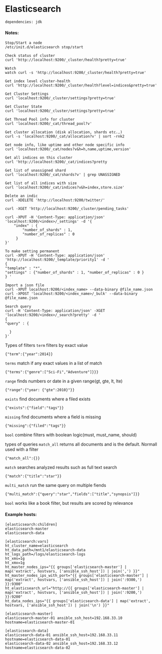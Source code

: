 # Elasticsearch
```
dependencies: jdk
```
#### Notes:
```
Stop/Start a node
/etc/init.d/elasticsearch stop/start

Check status of cluster
curl 'http://localhost:9200/_cluster/health?pretty=true'

Watch
watch curl -s 'http://localhost:9200/_cluster/health?pretty=true'

Get index level cluster-health
curl 'http://localhost:9200/_cluster/health?level=indices&pretty=true'

Get Cluster Settings
curl 'localhost:9200/_cluster/settings?pretty=true'

Get Cluster State
curl 'localhost:9200/_cluster/settings?pretty=true'

Get Thread Pool info for cluster
curl 'localhost:9200/_cat/thread_pool?v'

Get cluster allocation (disk allocation, shards etc.,)
curl -s 'localhost:9200/_cat/allocation?v' | sort -rnk2

Get node info, like uptime and other node specific info
curl 'localhost:9200/_cat/nodes?v&h=h,name,uptime,version'

Get all indices on this cluster
curl 'http://localhost:9200/_cat/indices?pretty

Get list of unassigned shard
curl 'localhost:9200/_cat/shards?v' | grep UNASSIGNED

Get list of all indices with size
curl 'localhost:9200/_cat/indices?v&h=index,store.size'

Delete an indic
curl -XDELETE 'http://localhost:9200/twitter/'

curl -XGET 'http://localhost:9200/_cluster/pending_tasks'

curl -XPUT -H 'Content-Type: application/json' 'localhost:9200/<index>/_settings' -d '{
    "index" : {
        "number_of_shards" : 1,
        "number_of_replicas" : 0
     }
}'

To make setting permanent
curl -XPUT -H 'Content-Type: application/json' 'http://localhost:9200/_template/priority1' -d '
{
"template" : "*",
"settings" : {"number_of_shards" : 1, "number_of_replicas" : 0 }
} '

Import a json file
curl -XPUT localhost:9200/<index_name> --data-binary @file_name.json
curl -XPOST 'localhost:9200/<index_name>/_bulk' --data-binary @file_name.json

Search query
curl -H 'Content-Type: application/json' -XGET 'localhost:9200/<index>/_search?pretty' -d '
{
"query" : {

  }
}'
```
Types of filters
`term` filters by exact value
```
{"term":{"year":2014}}

```
`terms` match if any exact values in a list of match
```
{"terms":{"genre":["Sci-Fi","Adventure"]}}}
```
`range` finds numbers or date in a given range(gt, gte, lt, lte)
```
{"range":{"year: {"gte":2010}"}}
```
`exists` find documents where a filed exists
```
{"exists":{"field":"tags"}}
```
`missing` find documents where a field is missing
```
{"missing":{"filed":"tags"}}
```
`bool` combine filters with boolean logic(must, must_name, should)

types of queries
`match_all` returns all documents and is the default. Normall used with a filter
```
{"match_all":{}}
```
`match` searches analyzed results such as full text search
```
{"match":{"title":"star"}}
```
`multi_match` run the same query on multiple fiends
```
{"multi_match":{"query":"star","fields":["title","synopsis"]}}
```
`bool` works like a book filter, but results are scored by relevance


#### Example hosts:
```
[elasticsearch:children]
elasticsearch-master
elasticsearch-data

[elasticsearch:vars]
ht_cluster_name=elasticsearch
ht_data_path=/mnt1/elasticsearch-data
ht_logs_path=/logs/elasticsearch-logs
ht_xms=1g
ht_xmx=1g
ht_master_nodes_ips="{{ groups['elasticsearch-master'] | map('extract', hostvars, ['ansible_ssh_host']) | join(',') }}"
ht_master_nodes_ips_with_port="{{ groups['elasticsearch-master'] | map('extract', hostvars, ['ansible_ssh_host']) | join(':9300,') }}:9300"
ht_elasticsearch_url="http://{{ groups['elasticsearch-master'] | map('extract', hostvars, ['ansible_ssh_host']) | join(':9200,') }}:9200"
ht_data_nodes_ips="{{ groups['elasticsearch-data'] | map('extract', hostvars, ['ansible_ssh_host']) | join('\n') }}"

[elasticsearch-master]
elasticsearch-master-01 ansible_ssh_host=192.168.33.10 hostname=elasticsearch-master-01

[elasticsearch-data]
elasticsearch-data-01 ansible_ssh_host=192.168.33.11 hostname=elasticsearch-data-01
elasticsearch-data-02 ansible_ssh_host=192.168.33.12 hostname=elasticsearch-data-02
```
